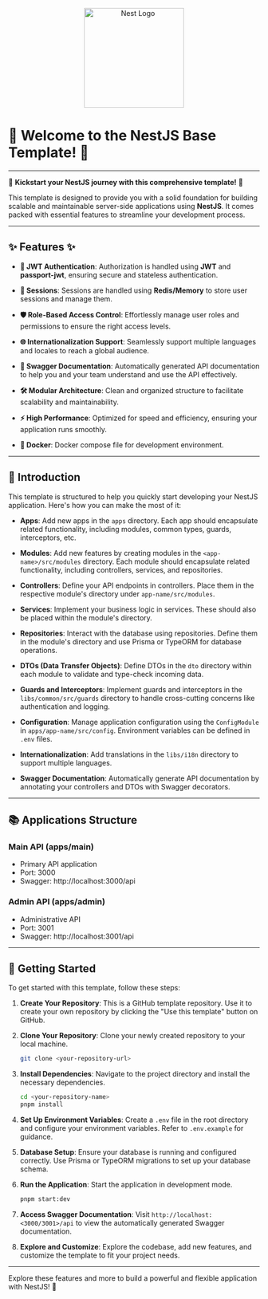 <p align="center">
  <a href="http://nestjs.com/" target="blank"><img src="https://nestjs.com/img/logo-small.svg" width="200" alt="Nest Logo" /></a>
</p>

# 🎉 Welcome to the NestJS Base Template! 🎉

---

🚀 **Kickstart your NestJS journey with this comprehensive template!** 🚀

This template is designed to provide you with a solid foundation for building scalable and maintainable server-side applications using **NestJS**. It comes packed with essential features to streamline your development process.

---

## ✨ Features ✨

- **🔑 JWT Authentication**: Authorization is handled using **JWT** and **passport-jwt**, ensuring secure and stateless authentication.

- **🔑 Sessions**: Sessions are handled using **Redis/Memory** to store user sessions and manage them.

- **🛡️ Role-Based Access Control**: Effortlessly manage user roles and permissions to ensure the right access levels.

- **🌐 Internationalization Support**: Seamlessly support multiple languages and locales to reach a global audience.

- **📜 Swagger Documentation**: Automatically generated API documentation to help you and your team understand and use the API effectively.

- **🛠️ Modular Architecture**: Clean and organized structure to facilitate scalability and maintainability.

- **⚡ High Performance**: Optimized for speed and efficiency, ensuring your application runs smoothly.

- **🐳 Docker**: Docker compose file for development environment.

---

## 📘 Introduction

This template is structured to help you quickly start developing your NestJS application. Here's how you can make the most of it:

- **Apps**: Add new apps in the `apps` directory. Each app should encapsulate related functionality, including modules, common types, guards, interceptors, etc.

- **Modules**: Add new features by creating modules in the `<app-name>/src/modules` directory. Each module should encapsulate related functionality, including controllers, services, and repositories.

- **Controllers**: Define your API endpoints in controllers. Place them in the respective module's directory under `app-name/src/modules`.

- **Services**: Implement your business logic in services. These should also be placed within the module's directory.

- **Repositories**: Interact with the database using repositories. Define them in the module's directory and use Prisma or TypeORM for database operations.

- **DTOs (Data Transfer Objects)**: Define DTOs in the `dto` directory within each module to validate and type-check incoming data.

- **Guards and Interceptors**: Implement guards and interceptors in the `libs/common/src/guards` directory to handle cross-cutting concerns like authentication and logging.

- **Configuration**: Manage application configuration using the `ConfigModule` in `apps/app-name/src/config`. Environment variables can be defined in `.env` files.

- **Internationalization**: Add translations in the `libs/i18n` directory to support multiple languages.

- **Swagger Documentation**: Automatically generate API documentation by annotating your controllers and DTOs with Swagger decorators.

---

## 📚 Applications Structure

### Main API (apps/main)

- Primary API application
- Port: 3000
- Swagger: http://localhost:3000/api

### Admin API (apps/admin)

- Administrative API
- Port: 3001
- Swagger: http://localhost:3001/api

---

## 🚀 Getting Started

To get started with this template, follow these steps:

1. **Create Your Repository**: This is a GitHub template repository. Use it to create your own repository by clicking the "Use this template" button on GitHub.

2. **Clone Your Repository**: Clone your newly created repository to your local machine.

   ```bash
   git clone <your-repository-url>
   ```

3. **Install Dependencies**: Navigate to the project directory and install the necessary dependencies.

   ```bash
   cd <your-repository-name>
   pnpm install
   ```

4. **Set Up Environment Variables**: Create a `.env` file in the root directory and configure your environment variables. Refer to `.env.example` for guidance.

5. **Database Setup**: Ensure your database is running and configured correctly. Use Prisma or TypeORM migrations to set up your database schema.

6. **Run the Application**: Start the application in development mode.

   ```bash
   pnpm start:dev
   ```

7. **Access Swagger Documentation**: Visit `http://localhost:<3000/3001>/api` to view the automatically generated Swagger documentation.

8. **Explore and Customize**: Explore the codebase, add new features, and customize the template to fit your project needs.

---

Explore these features and more to build a powerful and flexible application with NestJS! 🚀
